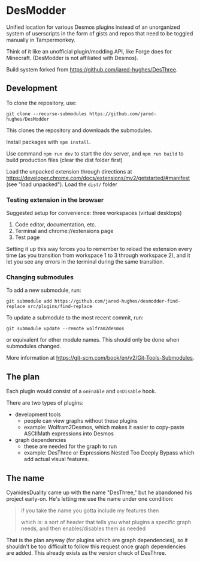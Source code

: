 # DesModder
Unified location for various Desmos plugins instead of an unorganized system of userscripts in the form of gists and repos that need to be toggled manually in Tampermonkey.

Think of it like an unofficial plugin/modding API, like Forge does for Minecraft. (DesModder is not affiliated with Desmos).

Build system forked from https://github.com/jared-hughes/DesThree.

## Development

To clone the repository, use:

```
git clone --recurse-submodules https://github.com/jared-hughes/DesModder
```

This clones the repository and downloads the submodules.

Install packages with `npm install`.

Use command `npm run dev` to start the dev server, and `npm run build` to build production files (clear the dist folder first)

Load the unpacked extension through directions at https://developer.chrome.com/docs/extensions/mv2/getstarted/#manifest (see "load unpacked"). Load the `dist/` folder

### Testing extension in the browser

Suggested setup for convenience: three workspaces (virtual desktops)

1. Code editor, documentation, etc.
2. Terminal and chrome://extensions page
3. Test page

Setting it up this way forces you to remember to reload the extension every time (as you transition from workspace 1 to 3 through workspace 2), and it let you see any errors in the terminal during the same transition.

### Changing submodules

To add a new submodule, run:

```
git submodule add https://github.com/jared-hughes/desmodder-find-replace src/plugins/find-replace
```

To update a submodule to the most recent commit, run:

```
git submodule update --remote wolfram2desmos
```

or equivalent for other module names. This should only be done when submodules changed.

More information at https://git-scm.com/book/en/v2/Git-Tools-Submodules.

## The plan

Each plugin would consist of a `onEnable` and `onDisable` hook.

There are two types of plugins:

- development tools
  - people can view graphs without these plugins
  - example: Wolfram2Desmos, which makes it easier to copy-paste ASCIIMath expressions into Desmos
- graph dependencies
  - these are needed for the graph to run
  - example: DesThree or Expressions Nested Too Deeply Bypass which add actual visual features.


## The name

CyanidesDuality came up with the name "DesThree," but he abandoned his project early-on. He's letting me use the name under one condition:

> if you take the name you gotta include my features then
>
> which is: a sort of header that tells you what plugins a specific graph needs, and then enables/disables them as needed

That is the plan anyway (for plugins which are graph dependencies), so it shouldn't be too difficult to follow this request once graph dependencies are added. This already exists as the version check of DesThree.
